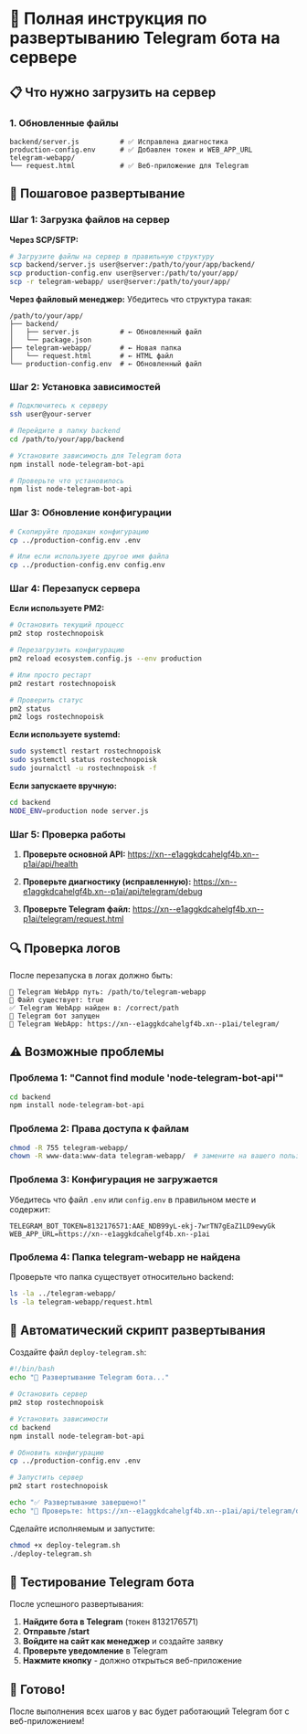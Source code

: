 # 🚀 Полная инструкция по развертыванию Telegram бота на сервере

## 📋 Что нужно загрузить на сервер

### 1. Обновленные файлы
```
backend/server.js          # ✅ Исправлена диагностика
production-config.env      # ✅ Добавлен токен и WEB_APP_URL
telegram-webapp/
└── request.html           # ✅ Веб-приложение для Telegram
```

## 🔧 Пошаговое развертывание

### Шаг 1: Загрузка файлов на сервер

**Через SCP/SFTP:**
```bash
# Загрузите файлы на сервер в правильную структуру
scp backend/server.js user@server:/path/to/your/app/backend/
scp production-config.env user@server:/path/to/your/app/
scp -r telegram-webapp/ user@server:/path/to/your/app/
```

**Через файловый менеджер:** Убедитесь что структура такая:
```
/path/to/your/app/
├── backend/
│   ├── server.js          # ← Обновленный файл
│   └── package.json
├── telegram-webapp/       # ← Новая папка
│   └── request.html       # ← HTML файл
└── production-config.env  # ← Обновленный файл
```

### Шаг 2: Установка зависимостей

```bash
# Подключитесь к серверу
ssh user@your-server

# Перейдите в папку backend
cd /path/to/your/app/backend

# Установите зависимость для Telegram бота
npm install node-telegram-bot-api

# Проверьте что установилось
npm list node-telegram-bot-api
```

### Шаг 3: Обновление конфигурации

```bash
# Скопируйте продакшн конфигурацию
cp ../production-config.env .env

# Или если используете другое имя файла
cp ../production-config.env config.env
```

### Шаг 4: Перезапуск сервера

**Если используете PM2:**
```bash
# Остановить текущий процесс
pm2 stop rostechnopoisk

# Перезагрузить конфигурацию
pm2 reload ecosystem.config.js --env production

# Или просто рестарт
pm2 restart rostechnopoisk

# Проверить статус
pm2 status
pm2 logs rostechnopoisk
```

**Если используете systemd:**
```bash
sudo systemctl restart rostechnopoisk
sudo systemctl status rostechnopoisk
sudo journalctl -u rostechnopoisk -f
```

**Если запускаете вручную:**
```bash
cd backend
NODE_ENV=production node server.js
```

### Шаг 5: Проверка работы

1. **Проверьте основной API:**
   https://xn--e1aggkdcahelgf4b.xn--p1ai/api/health

2. **Проверьте диагностику (исправленную):**
   https://xn--e1aggkdcahelgf4b.xn--p1ai/api/telegram/debug

3. **Проверьте Telegram файл:**
   https://xn--e1aggkdcahelgf4b.xn--p1ai/telegram/request.html

## 🔍 Проверка логов

После перезапуска в логах должно быть:
```
🤖 Telegram WebApp путь: /path/to/telegram-webapp
🤖 Файл существует: true
✅ Telegram WebApp найден в: /correct/path
🤖 Telegram бот запущен
🤖 Telegram WebApp: https://xn--e1aggkdcahelgf4b.xn--p1ai/telegram/
```

## ⚠️ Возможные проблемы

### Проблема 1: "Cannot find module 'node-telegram-bot-api'"
```bash
cd backend
npm install node-telegram-bot-api
```

### Проблема 2: Права доступа к файлам
```bash
chmod -R 755 telegram-webapp/
chown -R www-data:www-data telegram-webapp/  # замените на вашего пользователя
```

### Проблема 3: Конфигурация не загружается
Убедитесь что файл `.env` или `config.env` в правильном месте и содержит:
```env
TELEGRAM_BOT_TOKEN=8132176571:AAE_NDB99yL-ekj-7wrTN7gEaZ1LD9ewyGk
WEB_APP_URL=https://xn--e1aggkdcahelgf4b.xn--p1ai
```

### Проблема 4: Папка telegram-webapp не найдена
Проверьте что папка существует относительно backend:
```bash
ls -la ../telegram-webapp/
ls -la telegram-webapp/request.html
```

## 🎯 Автоматический скрипт развертывания

Создайте файл `deploy-telegram.sh`:
```bash
#!/bin/bash
echo "🚀 Развертывание Telegram бота..."

# Остановить сервер
pm2 stop rostechnopoisk

# Установить зависимости
cd backend
npm install node-telegram-bot-api

# Обновить конфигурацию
cp ../production-config.env .env

# Запустить сервер
pm2 start rostechnopoisk

echo "✅ Развертывание завершено!"
echo "🔗 Проверьте: https://xn--e1aggkdcahelgf4b.xn--p1ai/api/telegram/debug"
```

Сделайте исполняемым и запустите:
```bash
chmod +x deploy-telegram.sh
./deploy-telegram.sh
```

## 📱 Тестирование Telegram бота

После успешного развертывания:

1. **Найдите бота в Telegram** (токен 8132176571)
2. **Отправьте /start**
3. **Войдите на сайт как менеджер** и создайте заявку
4. **Проверьте уведомление** в Telegram
5. **Нажмите кнопку** - должно открыться веб-приложение

## 🎉 Готово!

После выполнения всех шагов у вас будет работающий Telegram бот с веб-приложением!
